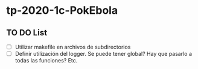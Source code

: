 # tp-2020-1c-PokEbola
## TO DO List
- [ ] Utilizar makefile en archivos de subdirectorios
- [ ] Definir utilización del logger. Se puede tener global? Hay que pasarlo a todas las funciones? Etc.